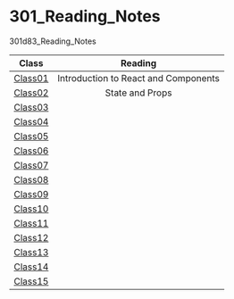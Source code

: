 # 301_Reading_Notes
301d83_Reading_Notes


|Class|Reading|
---|:---:
[Class01](https://github.com/MISalz/301_Reading_Notes/blob/main/Class01.md)| Introduction to React and Components
[Class02](https://github.com/MISalz/301_Reading_Notes/blob/main/Class02.md)| State and Props
[Class03](https://github.com/MISalz/301_Reading_Notes/blob/main/Class03.md)| 
[Class04](https://github.com/MISalz/301_Reading_Notes/blob/main/Class04.md)| 
[Class05](https://github.com/MISalz/301_Reading_Notes/blob/main/Class05.md)| 
[Class06](https://github.com/MISalz/301_Reading_Notes/blob/main/Class06.md)| 
[Class07](https://github.com/MISalz/301_Reading_Notes/blob/main/Class07.md)| 
[Class08](https://github.com/MISalz/301_Reading_Notes/blob/main/Class08.md)| 
[Class09](https://github.com/MISalz/301_Reading_Notes/blob/main/Class09.md)| 
[Class10](https://github.com/MISalz/301_Reading_Notes/blob/main/Class10.md)| 
[Class11](https://github.com/MISalz/301_Reading_Notes/blob/main/Class11.md)| 
[Class12](https://github.com/MISalz/301_Reading_Notes/blob/main/Class12.md)| 
[Class13](https://github.com/MISalz/301_Reading_Notes/blob/main/Class13.md)| 
[Class14](https://github.com/MISalz/301_Reading_Notes/blob/main/Class14.md)| 
[Class15](https://github.com/MISalz/301_Reading_Notes/blob/main/Class15.md)| 



